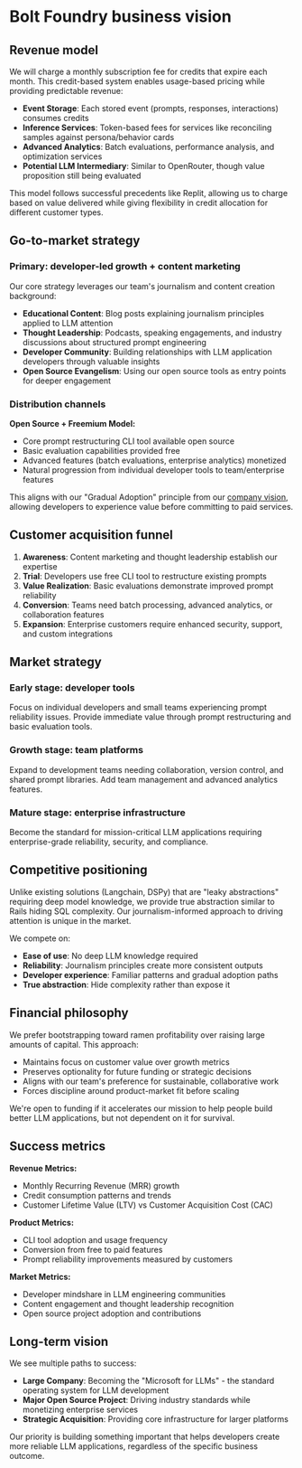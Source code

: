 # Bolt Foundry business vision

## Revenue model

We will charge a monthly subscription fee for credits that expire each month.
This credit-based system enables usage-based pricing while providing predictable
revenue:

- **Event Storage**: Each stored event (prompts, responses, interactions)
  consumes credits
- **Inference Services**: Token-based fees for services like reconciling samples
  against persona/behavior cards
- **Advanced Analytics**: Batch evaluations, performance analysis, and
  optimization services
- **Potential LLM Intermediary**: Similar to OpenRouter, though value
  proposition still being evaluated

This model follows successful precedents like Replit, allowing us to charge
based on value delivered while giving flexibility in credit allocation for
different customer types.

## Go-to-market strategy

### Primary: developer-led growth + content marketing

Our core strategy leverages our team's journalism and content creation
background:

- **Educational Content**: Blog posts explaining journalism principles applied
  to LLM attention
- **Thought Leadership**: Podcasts, speaking engagements, and industry
  discussions about structured prompt engineering
- **Developer Community**: Building relationships with LLM application
  developers through valuable insights
- **Open Source Evangelism**: Using our open source tools as entry points for
  deeper engagement

### Distribution channels

**Open Source + Freemium Model:**

- Core prompt restructuring CLI tool available open source
- Basic evaluation capabilities provided free
- Advanced features (batch evaluations, enterprise analytics) monetized
- Natural progression from individual developer tools to team/enterprise
  features

This aligns with our "Gradual Adoption" principle from our
[company vision](./company-vision.md), allowing developers to experience value
before committing to paid services.

## Customer acquisition funnel

1. **Awareness**: Content marketing and thought leadership establish our
   expertise
2. **Trial**: Developers use free CLI tool to restructure existing prompts
3. **Value Realization**: Basic evaluations demonstrate improved prompt
   reliability
4. **Conversion**: Teams need batch processing, advanced analytics, or
   collaboration features
5. **Expansion**: Enterprise customers require enhanced security, support, and
   custom integrations

## Market strategy

### Early stage: developer tools

Focus on individual developers and small teams experiencing prompt reliability
issues. Provide immediate value through prompt restructuring and basic
evaluation tools.

### Growth stage: team platforms

Expand to development teams needing collaboration, version control, and shared
prompt libraries. Add team management and advanced analytics features.

### Mature stage: enterprise infrastructure

Become the standard for mission-critical LLM applications requiring
enterprise-grade reliability, security, and compliance.

## Competitive positioning

Unlike existing solutions (Langchain, DSPy) that are "leaky abstractions"
requiring deep model knowledge, we provide true abstraction similar to Rails
hiding SQL complexity. Our journalism-informed approach to driving attention is
unique in the market.

We compete on:

- **Ease of use**: No deep LLM knowledge required
- **Reliability**: Journalism principles create more consistent outputs
- **Developer experience**: Familiar patterns and gradual adoption paths
- **True abstraction**: Hide complexity rather than expose it

## Financial philosophy

We prefer bootstrapping toward ramen profitability over raising large amounts of
capital. This approach:

- Maintains focus on customer value over growth metrics
- Preserves optionality for future funding or strategic decisions
- Aligns with our team's preference for sustainable, collaborative work
- Forces discipline around product-market fit before scaling

We're open to funding if it accelerates our mission to help people build better
LLM applications, but not dependent on it for survival.

## Success metrics

**Revenue Metrics:**

- Monthly Recurring Revenue (MRR) growth
- Credit consumption patterns and trends
- Customer Lifetime Value (LTV) vs Customer Acquisition Cost (CAC)

**Product Metrics:**

- CLI tool adoption and usage frequency
- Conversion from free to paid features
- Prompt reliability improvements measured by customers

**Market Metrics:**

- Developer mindshare in LLM engineering communities
- Content engagement and thought leadership recognition
- Open source project adoption and contributions

## Long-term vision

We see multiple paths to success:

- **Large Company**: Becoming the "Microsoft for LLMs" - the standard operating
  system for LLM development
- **Major Open Source Project**: Driving industry standards while monetizing
  enterprise services
- **Strategic Acquisition**: Providing core infrastructure for larger platforms

Our priority is building something important that helps developers create more
reliable LLM applications, regardless of the specific business outcome.
